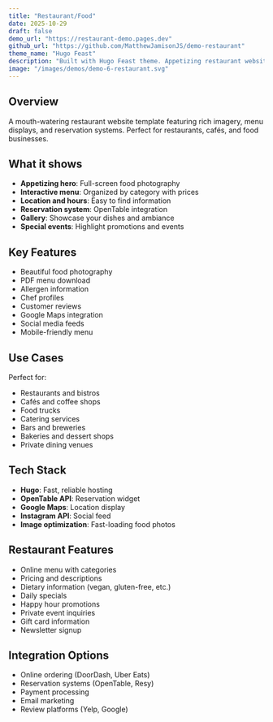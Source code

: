 ```yaml
---
title: "Restaurant/Food"
date: 2025-10-29
draft: false
demo_url: "https://restaurant-demo.pages.dev"
github_url: "https://github.com/MatthewJamisonJS/demo-restaurant"
theme_name: "Hugo Feast"
description: "Built with Hugo Feast theme. Appetizing restaurant website with menu display, reservations, and online ordering."
image: "/images/demos/demo-6-restaurant.svg"
---
```


## Overview

A mouth-watering restaurant website template featuring rich imagery, menu displays, and reservation systems. Perfect for restaurants, cafés, and food businesses.

## What it shows

- **Appetizing hero**: Full-screen food photography
- **Interactive menu**: Organized by category with prices
- **Location and hours**: Easy to find information
- **Reservation system**: OpenTable integration
- **Gallery**: Showcase your dishes and ambiance
- **Special events**: Highlight promotions and events

## Key Features

- Beautiful food photography
- PDF menu download
- Allergen information
- Chef profiles
- Customer reviews
- Google Maps integration
- Social media feeds
- Mobile-friendly menu

## Use Cases

Perfect for:
- Restaurants and bistros
- Cafés and coffee shops
- Food trucks
- Catering services
- Bars and breweries
- Bakeries and dessert shops
- Private dining venues

## Tech Stack

- **Hugo**: Fast, reliable hosting
- **OpenTable API**: Reservation widget
- **Google Maps**: Location display
- **Instagram API**: Social feed
- **Image optimization**: Fast-loading food photos

## Restaurant Features

- Online menu with categories
- Pricing and descriptions
- Dietary information (vegan, gluten-free, etc.)
- Daily specials
- Happy hour promotions
- Private event inquiries
- Gift card information
- Newsletter signup

## Integration Options

- Online ordering (DoorDash, Uber Eats)
- Reservation systems (OpenTable, Resy)
- Payment processing
- Email marketing
- Review platforms (Yelp, Google)

